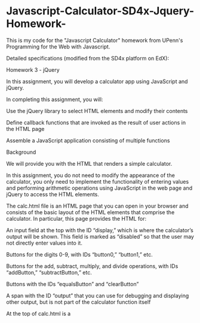# Javascript-Calculator-SD4x-Jquery-Homework-
This is my code for the "Javascript Calculator" homework from UPenn's Programming for the Web with Javascript.

Detailed specifications (modified from the SD4x platform on EdX):

Homework 3 - jQuery
 
In this assignment, you will develop a calculator app using JavaScript and jQuery. 


In completing this assignment, you will:

Use the jQuery library to select HTML elements and modify their contents

Define callback functions that are invoked as the result of user actions in the HTML page

Assemble a JavaScript application consisting of multiple functions


Background

We will provide you with the HTML that renders a simple calculator.

In this assignment, you do not need to modify the appearance of the calculator, you only need to implement the functionality of entering values and performing arithmetic operations using JavaScript in the web page and jQuery to access the HTML elements.

The calc.html file is an HTML page that you can open in your browser and consists of the basic layout of the HTML elements that comprise the calculator. In particular, this page provides the HTML for:

An input field at the top with the ID “display,” which is where the calculator’s output will be shown. This field is marked as “disabled” so that the user may not directly enter values into it.

Buttons for the digits 0-9, with IDs “button0,” “button1,” etc.

Buttons for the add, subtract, multiply, and divide operations, with IDs “addButton,” “subtractButton,” etc.

Buttons with the IDs “equalsButton” and “clearButton”

A span with the ID “output” that you can use for debugging and displaying other output, but is not part of the calculator function itself


At the top of calc.html is a <script> tag that includes “jquery.js,” which links the page with the jQuery library. Please be sure to use the version of jQuery that you downloaded from this page and not a different one, as this is the one that will be used during grading.

Also at the top of the file is some CSS that modifies the appearance of the buttons and input field to make them a little bigger and easier to read. You may change this CSS styling if you prefer; it will not be considered for grading.

Last, at the bottom of calc.html is a <script> tag that includes “calc.js,” which is where you will implement all of the JavaScript/jQuery code. 


Activity

In calc.js, write the JavaScript code using jQuery to implement the calculator functionality. Your calculator should work as a “normal” calculator would be expected to operate, but here are the different use cases that your app needs to consider:


Case #1. Performing an operation on two numbers

Step 1:
The page is first loaded
Display:
(empty)

Step 2:
The user clicks a numbered button, e.g. “4”
Display:
4

Step 3:
The user clicks another numbered button, e.g. “3”
Display:
43

Step 4:
The user clicks an operator button, e.g. “+”
Display:
43

Step 5:
The user clicks a numbered button, e.g. “7”
Display:
7

Step 6:
The user clicks another numbered button, e.g. “1”
71

Step 7:
The user clicks the equals button. In this case, the app performs the most recent arithmetic operation on the two most recent numbers that were input
Display:
114

Other considerations:

If the user chooses the divide operation and the result is not an integer, it should be displayed using floating point notation, e.g. “10” divided by “4” should produce “2.5”.

If the user chooses the subtract operation and the result is negative, it should be displayed as a negative number, e.g. “5” minus “8” should produce “-3”. This includes subtracting from zero, too, of course.

If the user attempts to divide by 0, the result should be shown as “Infinity”.


Case #2. Continuing an operation

Step 1:
Steps 1-7 for Case #1 above
Display:
114

Step 2:
The user clicks an operator button, e.g. “-”
Display:
114

Step 3:
The user clicks a numbered button, e.g. “5”
Display:
5

Step 4:
The user clicks another numbered button, e.g. “2”
Display:
52

Step 5:
The user clicks the equals button. In this case, the app performs the arithmetic operation on the result of the previous operation and the one that was most recently entered
Display:
62

Case #3. Starting a new operation

Step 1:
Steps 1-7 for Case #1 above
Display:
114

Step 2:
The user clicks a numbered button, e.g. “1”
Display:
1

Step 3:
The user clicks another numbered button, e.g. “0”
Display:
10

Step 4:
The user clicks an operator button, e.g. “*”
Display:
10

Step 5:
The user clicks a numbered button, e.g. “6”
Display:
6

Step 6:
The user clicks the equals button. In this case, the app performs the arithmetic operation on the two numbers that were input, and ignores the result of the previous operation
Display:
60

Case #4. Performing an operation on multiple numbers

Step 1:
The page is first loaded, or a prior operation is completed using the equals button
Display:
empty, or some number

Step 2:
The user clicks a numbered button, e.g. “1”
Display:
1

Step 3:
The user clicks another numbered button, e.g. “3”
Display:
13

Step 4:
The user clicks an operator button, e.g. “+”
Display:
13

Step 5:
The user clicks a numbered button, e.g. “7”
Display:
7

Step 6:
The user clicks an operator button, e.g. “-”. In this case, the app performs the arithmetic operation on the two numbers that were input, using the operator that was selected between entering them.
Display:
20

Step 7:
The user clicks another numbered button, e.g. “2”
Display:
2

Step 8:
The user clicks the equals button. In this case, the app performs the arithmetic operation on the result of the previous operation and the one that was most recently entered
Display:
18

After step 7, the user should of course be able to continue repeating steps 6 and 7 and performing (and seeing the result of) additional operations before selecting the equals button.


Case 5: Using the clear button

During or after any of the cases above, if the user clicks the clear button, then the app should reset itself back to the state in which the page was just loaded. It should not reload the page, of course, but rather should clear the display and “forget” the results of prior inputs or operations. 


Case 6: Using the equals button

If the app is in the “reset” state – because the page has just been loaded, or because an operation was just completed, or because the user clicked the clear button – and the user enters one or more numbers and then clicks the equals button without first selecting an operator and entering another operand, the display should be the same and the equals button should be ignored. For instance, if the app is reset and the user clicks “2” and then “3” and then “=”, the display should still read “23” and that value should be used as normal for the next button click.


Likewise, if the app is in the reset state and the user enters some numbers, and then an operator, and then clicks the equals button without entering another operand, the display should be the same and the equals button should be ignored. For instance, if the app is reset and the user clicks “1” and then “5” and then “+” and then “=”, the display should still read “15” and that value and the “+” operator should be used as normal for the next button click.


However, if the user has just completed an operation using the equals button and then clicks the equals button again, the previous operation should be repeated using the result of the operation and the most recently entered operand. For instance, if the app is reset and the user enters “8” and then “+” and then “6” and then “=”, the display should read “14” as normal. If the user enters “=” again, the “+6” operation should be repeated and the display should now read “20”. If the user then enters “=” again, the “+6” operation should again be repeated and the display should read “26” and so on.


Case 7: Selecting multiple operators

If the app is in the “reset” state and the user enters some numbers, and then an operator, and then a different operator, the first operator should be ignored and the second operator should be used in the operation. For example, if the app is reset and the user enters “6” and then “+” and then “*” and then “2” and then “=”, the “+” operator should be ignored and the “*” operator should be used, so the display should read “12”.
